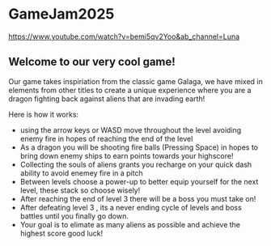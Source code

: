 # GameJam2025
 
https://www.youtube.com/watch?v=bemi5qv2Yoo&ab_channel=Luna


## Welcome to our very cool game! 
Our game takes inspiriation from the classic game Galaga, we have mixed in elements from other titles to create a unique experience where you are a dragon fighting back against aliens that are invading earth!

Here is how it works:

- using the arrow keys or WASD move throughout the level avoiding enemy fire in hopes of reaching the end of the level
- As a dragon you will be shooting fire balls (Pressing Space) in hopes to bring down enemy ships to earn points towards your highscore!
- Collecting the souls of aliens grants you recharge on your quick dash ability to avoid enemey fire in a pitch
- Between levels choose a power-up to better equip yourself for the next level, these stack so choose wisely!
- After reaching the end of level 3 there will be a boss you must take on!
- After defeating level 3 , its a never ending cycle of levels and boss battles until you finally go down.
- Your goal is to elimate as many aliens as possible and achieve the highest score good luck!
  
